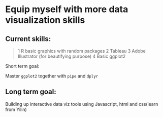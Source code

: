 # Equip myself with more data visualization skills


## Current skills:

> 1 R basic graphics with random packages
> 2 Tableau
> 3 Adobe Illustrator (for beautifying purpose)
> 4 Basic ggplot2 

Short term goal:

Master `ggplot2` together with `pipe` and `dplyr`

## Long term goal:

Building up interactive data viz tools using Javascript, html and css(learn from Yilin)

